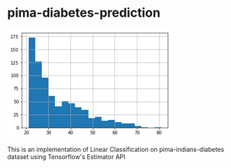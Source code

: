 # pima-diabetes-prediction

![Pima Dataset Histogram](https://github.com/heytanay/pima-diabetes-prediction/blob/master/pima.png)


This is an implementation of Linear Classification on pima-indians-diabetes dataset using Tensorflow's Estimator API
